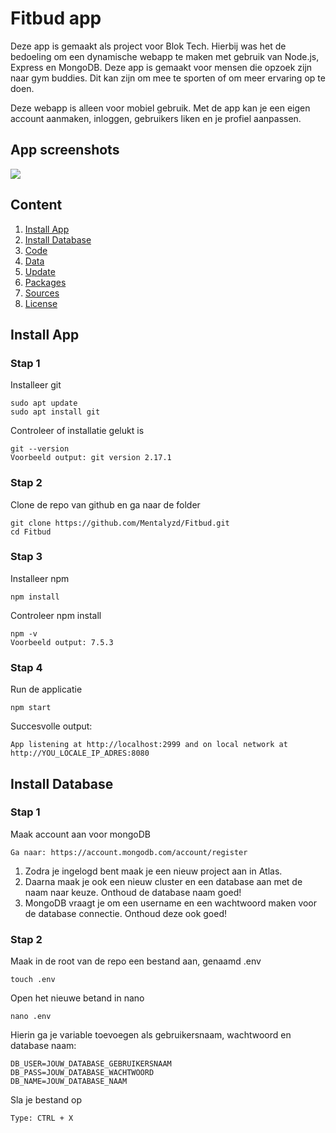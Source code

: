 # Fitbud app
Deze app is gemaakt als project voor Blok Tech. Hierbij was het de bedoeling om een dynamische webapp te maken met gebruik van Node.js, Express en MongoDB. Deze app is gemaakt voor mensen die opzoek zijn naar gym buddies. Dit kan zijn om mee te sporten of om meer ervaring op te doen.

Deze webapp is alleen voor mobiel gebruik. Met de app kan je een eigen account aanmaken, inloggen, gebruikers liken en je profiel aanpassen.

## App screenshots
![](https://user-images.githubusercontent.com/32453774/110255719-75508d00-7f95-11eb-84d1-4bf19eec5f4a.jpg)

## Content
1. [Install App](#install-app)
2. [Install Database](#install-database)
4. [Code](#code)
5. [Data](#render-data)
6. [Update](#update-data)
7. [Packages](#packages)
8. [Sources](#sources)
9. [License](#license)


## Install App

### Stap 1
Installeer git
```
sudo apt update
sudo apt install git
```
Controleer of installatie gelukt is
```
git --version
Voorbeeld output: git version 2.17.1
```

### Stap 2
Clone de repo van github en ga naar de folder
```
git clone https://github.com/Mentalyzd/Fitbud.git
cd Fitbud
```

### Stap 3
Installeer npm
```
npm install
```
Controleer npm install
```
npm -v
Voorbeeld output: 7.5.3
```

### Stap 4
Run de applicatie
```
npm start
```
Succesvolle output:
```
App listening at http://localhost:2999 and on local network at http://YOU_LOCALE_IP_ADRES:8080
```

## Install Database
### Stap 1
Maak account aan voor mongoDB
```
Ga naar: https://account.mongodb.com/account/register
```
1. Zodra je ingelogd bent maak je een nieuw project aan in Atlas.
2. Daarna maak je ook een nieuw cluster en een database aan met de naam naar keuze. Onthoud de database naam goed! 
3. MongoDB vraagt je om een username en een wachtwoord maken voor de database connectie. Onthoud deze ook goed!

### Stap 2
Maak in de root van de repo een bestand aan, genaamd .env
```
touch .env
```

Open het nieuwe betand in nano
```
nano .env
```
Hierin ga je variable toevoegen als gebruikersnaam, wachtwoord en database naam:
```
DB_USER=JOUW_DATABASE_GEBRUIKERSNAAM
DB_PASS=JOUW_DATABASE_WACHTWOORD
DB_NAME=JOUW_DATABASE_NAAM
```

Sla je bestand op
```
Type: CTRL + X
```

